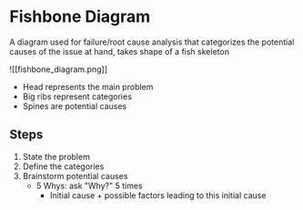 # Fishbone Diagram

A diagram used for failure/root cause analysis that categorizes the potential causes of the issue at hand, takes shape of a fish skeleton

![[fishbone_diagram.png]]

- Head represents the main problem
- Big ribs represent categories
- Spines are potential causes

## Steps

1. State the problem
2. Define the categories
3. Brainstorm potential causes
	- 5 Whys: ask "Why?" 5 times
		- Initial cause + possible factors leading to this initial cause